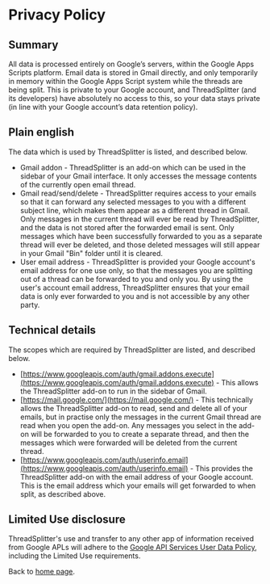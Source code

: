 # Privacy Policy

## Summary
All data is processed entirely on Google’s servers, within the Google Apps Scripts platform. Email data is stored in Gmail directly, and only temporarily in memory within the Google Apps Script system while the threads are being split. This is private to your Google account, and ThreadSplitter (and its developers) have absolutely no access to this, so your data stays private (in line with your Google account’s data retention policy).

## Plain english

The data which is used by ThreadSplitter is listed, and described below.
* Gmail addon - ThreadSplitter is an add-on which can be used in the sidebar of your Gmail interface. It only accesses the message contents of the currently open email thread.
* Gmail read/send/delete - ThreadSplitter requires access to your emails so that it can forward any selected messages to you with a different subject line, which makes them appear as a different thread in Gmail. Only messages in the current thread will ever be read by ThreadSplitter, and the data is not stored after the forwarded email is sent. Only messages which have been successfully forwarded to you as a separate thread will ever be deleted, and those deleted messages will still appear in your Gmail "Bin" folder until it is cleared.
* User email address - ThreadSplitter is provided your Google account's email address for one use only, so that the messages you are splitting out of a thread can be forwarded to you and only you. By using the user's account email address, ThreadSplitter ensures that your email data is only ever forwarded to you and is not accessible by any other party.

## Technical details

The scopes which are required by ThreadSplitter are listed, and described below.
* [https://www.googleapis.com/auth/gmail.addons.execute](https://www.googleapis.com/auth/gmail.addons.execute) - This allows the ThreadSplitter add-on to run in the sidebar of Gmail.
* [https://mail.google.com/](https://mail.google.com/) - This technically allows the ThreadSplitter add-on to read, send and delete all of your emails, but in practise only the messages in the current Gmail thread are read when you open the add-on. Any messages you select in the add-on will be forwarded to you to create a separate thread, and then the messages which were forwarded will be deleted from the current thread.
* [https://www.googleapis.com/auth/userinfo.email](https://www.googleapis.com/auth/userinfo.email) - This provides the ThreadSplitter add-on with the email address of your Google account. This is the email address which your emails will get forwarded to when split, as described above.

## Limited Use disclosure

ThreadSplitter's use and transfer to any other app of information received from Google APLs will adhere to the [Google API Services User Data Policy](https://developers.google.com/terms/api-services-user-data-policy#additional_requirements_for_specific_api_scopes), including the Limited Use requirements.

Back to [home page](index.md).